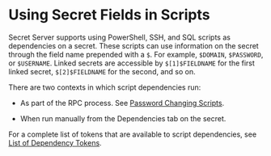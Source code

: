 [title]: # (Using Secret Fields in Scripts)
[tags]: # (REST API,API,Scripting,PowerShell,secret fields,dependency tokens)
[priority]: # (1000)

# Using Secret Fields in Scripts

Secret Server supports using PowerShell, SSH, and SQL scripts as dependencies on a secret. These scripts can use information on the secret through the field name prepended with a `$`.  For example, `$DOMAIN`, `$PASSWORD`, or `$USERNAME`. Linked secrets are accessible by `$[1]$FIELDNAME` for the first linked secret, `$[2]$FIELDNAME` for the second, and so on.  

There are two contexts in which script dependencies run:

- As part of the RPC process. See [Password Changing Scripts](../../remote-password-changing/custom-password-changers/password-changing-scripts/index.md).

- When run manually from the Dependencies tab on the secret.

For a complete list of tokens that are available to script dependencies, see [List of Dependency Tokens](../dependency-tokens/index.md).